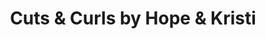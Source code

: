 ---
title: "Cuts & Curls by Hope & Kristi"
url: /greenville/cuts-and-curls-by-hope-and-kristi/
shop: hairdresser
---